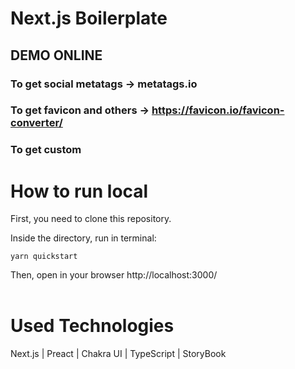 # **Next.js Boilerplate**

## DEMO ONLINE</a>

### To get social metatags -> metatags.io

### To get favicon and others -> https://favicon.io/favicon-converter/

### To get custom

# **How to run local**

First, you need to clone this repository.

Inside the directory, run in terminal:

    yarn quickstart

Then, open in your browser http://localhost:3000/
<br/>
<br/>

# **Used Technologies**

Next.js | Preact | Chakra UI | TypeScript | StoryBook
